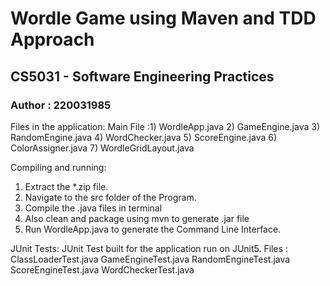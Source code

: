 # Wordle Game using Maven and TDD Approach

## CS5031 - Software Engineering Practices 

### Author : 220031985

Files in the application: 
 Main File :1) WordleApp.java
            2) GameEngine.java 
            3) RandomEngine.java
            4) WordChecker.java
            5) ScoreEngine.java 
            6) ColorAssigner.java
            7) WordleGridLayout.java 

Compiling and running:

1) Extract the *.zip file.
2) Navigate to the src folder of the Program.
3) Compile the .java files in terminal 
4) Also clean and package using mvn to generate .jar file
5) Run WordleApp.java to generate the Command Line Interface.

JUnit Tests: JUnit Test built for the application run on JUnit5.
Files : 
ClassLoaderTest.java
GameEngineTest.java
RandomEngineTest.java
ScoreEngineTest.java
WordCheckerTest.java 
